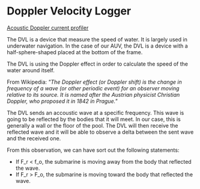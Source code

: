 # <a name="title"></a> Doppler Velocity Logger

[Acoustic Doppler current profiler](https://en.wikipedia.org/wiki/Acoustic_Doppler_current_profiler#Bottom_tracking)

The DVL is a device that measure the speed of water. It is largely used in underwater navigation.
In the case of our AUV, the DVL is a device with a half-sphere-shaped placed at the bottom of the frame. 

The DVL is using the Doppler effect in order to calculate the speed of the water around itself.

From Wikipedia:
*"The Doppler effect (or Doppler shift) is the change in frequency of a wave (or other periodic event) for an observer moving relative to its source. It is named after the Austrian physicist Christian Doppler, who proposed it in 1842 in Prague."*

The DVL sends an accoustic wave at a specific frequency. This wave is going to be reflected by the bodies that it will meet. In our case, this is generally a wall or the floor of the pool.
The DVL will then receive the reflected wave and it will be able to observe a delta between the sent wave and the received one.

From this observation, we can have sort out the following statements:
- If F_r < f_o, the submarine is moving away from the body that reflected the wave.
- If F_r > F_o, the submarine is moving toward the body that reflected the wave.


